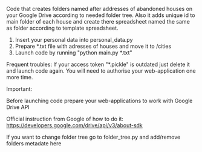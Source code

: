 Code that creates folders named after addresses of abandoned houses on your Google Drive according to needed folder tree. Also it adds unique id to main folder of each house and create there spreadsheet named the same as folder according to template spreadsheet.

1. Insert your personal data into personal_data.py
2. Prepare *.txt file with adresses of houses and move it to /cities
3. Launch code by running "python main.py *.txt"


Frequent troubles:
If your access token "*.pickle" is outdated just delete it and launch code again. You will need to authorise your web-application one more time.

Important: 

Before launching code prepare your web-applications to work with Google Drive API

Official instruction from Google of how to do it: https://developers.google.com/drive/api/v3/about-sdk

If you want to change folder tree go to folder_tree.py and add/remove folders metadate here
